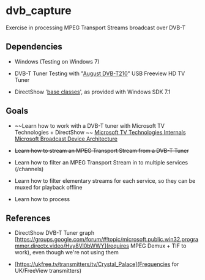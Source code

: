 # dvb_capture

Exercise in processing MPEG Transport Streams broadcast over DVB-T

## Dependencies

- Windows (Testing on Windows 7)

- DVB-T Tuner
  Testing with "[August DVB-T210](https://www.amazon.co.uk/gp/product/B008D8K50Q)" USB Freeview HD TV Tuner 
  
- DirectShow '[base classes](https://msdn.microsoft.com/en-us/library/windows/desktop/dd318238(v=vs.85).aspx)', as provided with Windows SDK 7.1 


## Goals

- ~~Learn how to work with a DVB-T tuner with Microsoft TV Technologies + DirectShow ~~
  [Microsoft TV Technologies Internals](https://msdn.microsoft.com/en-us/library/ms787280(VS.85).aspx)
  [Microsoft Broadcast Device Architecture](https://msdn.microsoft.com/en-us/library/windows/desktop/dd693007(v=vs.85).aspx)

- ~~Learn how to stream an MPEG Transport Stream from a DVB-T Tuner~~

- Learn how to filter an MPEG Transport Stream in to multiple services (/channels)

- Learn how to filter elementary streams for each service, so they can be muxed for playback offline

- Learn how to process 


## References

- DirectShow DVB-T Tuner graph [https://groups.google.com/forum/#!topic/microsoft.public.win32.programmer.directx.video/Hvy8Vl0bWWY](requires MPEG Demux + TIF to work), even though we're not using them
  
- [https://ukfree.tv/transmitters/tv/Crystal_Palace](Frequencies for UK/FreeView transmitters)
  